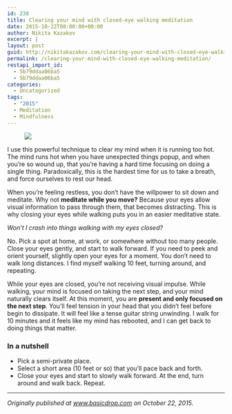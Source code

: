 ```yaml
---
id: 238
title: Clearing your mind with closed-eye walking meditation
date: 2015-10-22T00:00:00+00:00
author: Nikita Kazakov
excerpt: |
layout: post
guid: http://nikitakazakov.com/clearing-your-mind-with-closed-eye-walking-meditation/
permalink: /clearing-your-mind-with-closed-eye-walking-meditation/
restapi_import_id:
  - 5b79ddaa06ba5
  - 5b79ddaa06ba5
categories:
  - Uncategorized
tags:
  - "2015"
  - Meditation
  - Mindfulness
---
```

<figure> 

![](http://nikitakazakov.com/wp-content/uploads/2018/08/45f60-0vir86jhk4awni20j.jpg)  
</figure> 

I use this powerful technique to clear my mind when it is running too hot. The mind runs hot when you have unexpected things popup, and when you’re so wound up, that you’re having a hard time focusing on doing a single thing. Paradoxically, this is the hardest time for us to take a breath, and force ourselves to rest our head.

When you’re feeling restless, you don’t have the willpower to sit down and meditate. Why not **meditate while you move?** Because your eyes allow visual information to pass through them, that becomes distracting. This is why closing your eyes while walking puts you in an easier meditative state.

_Won’t I crash into things walking with my eyes closed?_

No. Pick a spot at home, at work, or somewhere without too many people. Close your eyes gently, and start to walk forward. If you need to peek and orient yourself, slightly open your eyes for a moment. You don’t need to walk long distances. I find myself walking 10 feet, turning around, and repeating.

While your eyes are closed, you’re not receiving visual impulse. While walking, your mind is focused on taking the next step, and your mind naturally clears itself. At this moment, you are **present and only focused on the next step**. You’ll feel tension in your head that you didn’t feel before begin to dissipate. It will feel like a tense guitar string unwinding. I walk for 10 minutes and it feels like my mind has rebooted, and I can get back to doing things that matter.

### In a nutshell

  * Pick a semi-private place.
  * Select a short area (10 feet or so) that you’ll pace back and forth.
  * Close your eyes and start to slowly walk forward. At the end, turn around and walk back. Repeat.

* * *

_Originally published at_ <a href="http://www.basicdrop.com/posts/walking-meditation" target="_blank" rel="noopener noreferrer"><em>www.basicdrop.com</em></a> _on October 22, 2015._